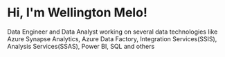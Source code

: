 # Hi, I'm Wellington Melo!

Data Engineer and Data Analyst working on several data technologies like Azure Synapse Analytics, Azure Data Factory, Integration Services(SSIS), Analysis Services(SSAS), Power BI, SQL and others
